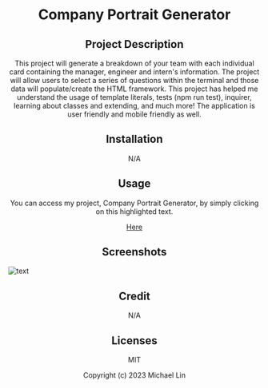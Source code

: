  <h1 align="center"> Company Portrait Generator </h1>

<h2 align="center"> Project Description </h2>
<p align="center"> This project will generate a breakdown of your team with each individual card containing the manager, engineer and intern's information. The project will allow users to select a series of questions within the terminal and those data will populate/create the HTML framework. This project has helped me understand the usage of template literals, tests (npm run test), inquirer, learning about classes and extending, and much more! The application is user friendly and mobile friendly as well. </p>
  
<h2 align="center"> Installation </h2>
<p align="center"> N/A </p>

<h2 align="center"> Usage </h2>
<p align="center"> You can access my project, Company Portrait Generator, by simply clicking on this highlighted text. </p>
<p align="center"> <a href="" target="_blank"> Here </a> </p>

<h2 align="center"> Screenshots </h2>

![text]()

<h2 align="center">  Credit </h2>
<p align="center"> N/A

<h2 align="center"> Licenses </h2>
<p align="center"> MIT
<p align="center"> Copyright (c) 2023 Michael Lin </p>

